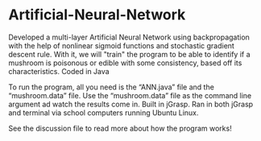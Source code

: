 # Artificial-Neural-Network
Developed a multi-layer Artificial Neural Network using backpropagation with the help of nonlinear sigmoid functions and stochastic gradient descent rule. With it, we will "train" the program to be able to identify if a mushroom is poisonous or edible with some consistency, based off its characteristics. Coded in Java

To run the program, all you need is the “ANN.java” file and the “mushroom.data” file. Use the
“mushroom.data” file as the command line argument ad watch the results come in. Built in jGrasp. Ran
in both jGrasp and terminal via school computers running Ubuntu Linux.

See the discussion file to read more about how the program works!
